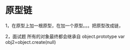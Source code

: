 # 原型链
1，在原型上加一根原型，在加一个原型。。。把原型改成链，

2，面试题
所有的对象最终都会继承自 object.prototype
var obj2=object.create(null)